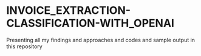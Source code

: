 # INVOICE_EXTRACTION-CLASSIFICATION-WITH_OPENAI
Presenting all my findings and approaches and codes and sample output in this repository
